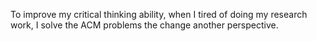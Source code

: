 
To improve my critical thinking ability, when I tired of doing my research work, 
I solve the ACM problems the change another perspective.
